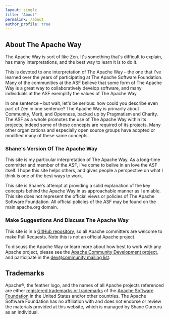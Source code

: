 ```yaml
---
layout: single
title: "About"
permalink: /about
author_profile: true
---
```


## About The Apache Way

The Apache Way is sort of like Zen. It's something that's difficult to explain, has many interpretations, and the best way to learn it is to do it.

This is devoted to one interpretation of The Apache Way – the one that I've learned over the years of participating at The Apache Software Foundation. Many of the communities at the ASF believe that some form of The Apache Way is a great way to collaboratively develop software, and many individuals at the ASF exemplify the values of The Apache Way.

In one sentence – but wait, let's be serious: how could you describe even part of Zen in one sentence? The Apache Way is primarily about Community, Merit, and Openness, backed up by Pragmatism and Charity. The ASF as a whole promotes the use of The Apache Way within its projects; indeed some of these concepts are required of its projects. Many other organizations and especially open source groups have adopted or modified many of these same concepts.

### Shane's Version Of The Apache Way

This site is my particular interpretation of The Apache Way. As a long-time committer and member of the ASF, I've come to belive in an love the ASF itself. I hope this site helps others, and gives people a perspective on what I think is one of the best ways to work.

This site is Shane's attempt at providing a solid explanation of the key concepts behind the Apache Way in as approachable manner as I am able. This site does not represent the official views or policies of The Apache Software Foundation. All official policies of the ASF may be found on the main apache.org domain.

### Make Suggestions And Discuss The Apache Way

This site is in a <a href="https://github.com/{{ site.repository }}">GitHub repository</a>, so all Apache committers are welcome to make Pull Requests.  Note this is not an official Apache project.

To discuss the Apache Way or learn more about how best to work with any Apache project, please see the [Apache Community Development project](//community.apache.org/), and participate in the [dev@community mailing list](https://lists.apache.org/list.html?dev@community.apache.org).

## Trademarks

Apache®, the feather logo, and the names of all Apache projects referenced are either [registered trademarks or trademarks](https://www.apache.org/foundation/marks/) of the [Apache Software Foundation](http://www.apache.org/) in the United States and/or other countries.  The Apache Software Foundation has no affiliation with and does not endorse or review the materials provided at this website, which is managed by Shane Curcuru as an individual.
